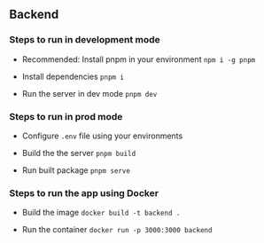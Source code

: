 ## Backend 

### Steps to run in development mode
- Recommended: Install pnpm in your environment 
    `npm i -g pnpm`

- Install dependencies
    `pnpm i`

- Run the server in dev mode
    `pnpm dev`

### Steps to run in prod mode
- Configure `.env` file using your environments

- Build the the server
    `pnpm build`

- Run built package
    `pnpm serve`

### Steps to run the app using Docker
- Build the image
    `docker build -t backend .`

- Run the container
    `docker run -p 3000:3000 backend`